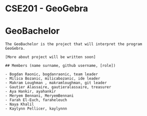 # CSE201 - GeoGebra

   # GeoBachelor

    The GeoBachelor is the project that will interpret the program GeoGebra.

    [More about project will be written soon]

    ## Members (name surname, github username, [role])

    - Bogdan Raonic, bogdanraonic, team leader
    - Milica Bozanic, milicabozanic, ide leader
    - Makram Loughman , makramloughman, git leader
    - Gautier Alassaire, gautieralassaire, treasurer 
    - Aya Hankir, ayahankir
    - Meryem Bennani, MeryemBennani
    - Farah El-Euch, faraheleuch
    - Naya Khalil
    - Kaylynn Pellicer, kaylynnn
